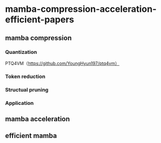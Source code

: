 # mamba-compression-acceleration-efficient-papers
## mamba compression

### Quantization
PTQ4VM（https://github.com/YoungHyun197/ptq4vm）

### Token reduction


### Structual pruning

### Application


## mamba acceleration



## efficient mamba

